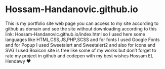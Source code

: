 # Hossam-Handanovic.github.io
This is my portfolio site web page you can access to my site according to github as domain and see the site without downloading according to this link: Hossam-Handanovic.github.io/index.html so I used here some languages like HTML,CSS,JS,PHP,SCSS and for fonts I used Google Fonts and for Popup I used Sweetalert and Sweetalert2 and also for icons and SVG I used Boxicon site is free like some of my works but don’t forget to rate my project in github and codepen with my best wishes Hossam EL Hendawy ❤
